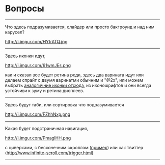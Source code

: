 # Вопросы #

----------

Что здесь подразумивается, слайдер или просто бакгроунд и над ним карусел?

http://i.imgur.com/HYtrATQ.jpg


----------

Здесь иконки идут, 

http://i.imgur.com/61wmJEs.png

как и сказал все будет ретина реди, здесь два варината идут или делаем спрайт с двумя варинатми обычним и "@2x", или можем  выбрать [аналогичние иконки отсюда](http://sarhov.com/theme-coupon-action/icons/ "Иконки"), из иконошрифтов и они всегда устойчиви к зуму и ретина дисплеев.


----------

Здесь будут таби, или сортировка что подразумивается

http://i.imgur.com/FZhhNxp.png


----------

Какая будет подстраничная навигация, 


http://i.imgur.com/PmagIHH.png

с циверками, с бесконечним скроллом ([пример](http://aurgasm.us/ "Бесконечний скролл")) или как твиттер  (http://www.infinite-scroll.com/trigger.html)





----------
